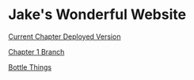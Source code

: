 # Jake's Wonderful Website

[Current Chapter Deployed Version](https://jakestew81.github.io/website/)

[Chapter 1 Branch](https://github.com/JakeStew81/website/tree/JavaScriptChap1)

[Bottle Things](https://git.gctaa.net/JakeStewart/BottleApps)
